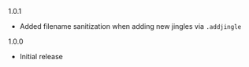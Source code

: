 1.0.1
- Added filename sanitization when adding new jingles via `.addjingle`

1.0.0
- Initial release
